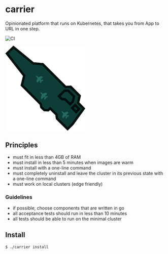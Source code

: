 # carrier

Opinionated platform that runs on Kubernetes, that takes you from App to URL in one step.

![CI](https://github.com/SUSE/carrier/workflows/CI/badge.svg)

<img src="./docs/carrier.svg" width="50%" height="50%">

## Principles

- must fit in less than 4GB of RAM
- must install in less than 5 minutes when images are warm
- must install with a one-line command 
- must completely uninstall and leave the cluster in its previous state with a one-line command
- must work on local clusters (edge friendly)

### Guidelines

- if possible, choose components that are written in go
- all acceptance tests should run in less than 10 minutes
- all tests should be able to run on the minimal cluster 

## Install

```bash
$ ./carrier install
```
